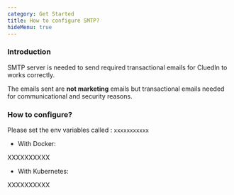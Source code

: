 ```yaml
---
category: Get Started
title: How to configure SMTP?
hideMenu: true
---
```


### Introduction

SMTP server is needed to send required transactional emails for CluedIn to works correctly.

The emails sent are **not marketing** emails but transactional emails needed for communicational and security reasons.

### How to configure?

Please set the env variables called : `xxxxxxxxxxx`

- With Docker:

XXXXXXXXXX

- With Kubernetes:

XXXXXXXXXX

